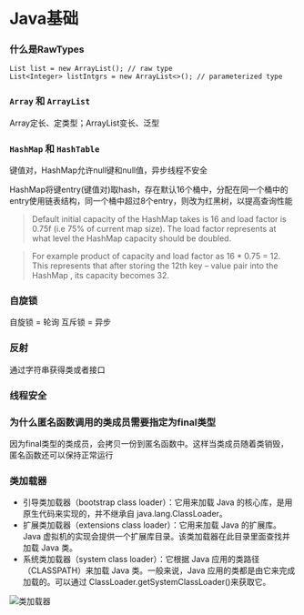 # Java基础

### 什么是RawTypes
```
List list = new ArrayList(); // raw type
List<Integer> listIntgrs = new ArrayList<>(); // parameterized type

```

### `Array` 和 `ArrayList`
Array定长、定类型；ArrayList变长、泛型

### `HashMap` 和 `HashTable`
键值对，HashMap允许null键和null值，异步线程不安全

HashMap将键entry(键值对)取hash，存在默认16个桶中，分配在同一个桶中的entry使用链表结构，同一个桶中超过8个entry，则改为红黑树，以提高查询性能

> Default initial capacity of the HashMap takes is 16 and load factor is 0.75f (i.e 75% of current map size). The load factor represents at what level the HashMap capacity should be doubled.

> For example product of capacity and load factor as 16 * 0.75 = 12. This represents that after storing the 12th key – value pair into the HashMap , its capacity becomes 32.

### 自旋锁
自旋锁 = 轮询
互斥锁 = 异步

### 反射
通过字符串获得类或者接口

### 线程安全


### 为什么匿名函数调用的类成员需要指定为final类型
因为final类型的类成员，会拷贝一份到匿名函数中。这样当类成员随着类销毁，匿名函数还可以保持正常运行

### 类加载器
- 引导类加载器（bootstrap class loader）：它用来加载 Java 的核心库，是用原生代码来实现的，并不继承自 java.lang.ClassLoader。
- 扩展类加载器（extensions class loader）：它用来加载 Java 的扩展库。Java 虚拟机的实现会提供一个扩展库目录。该类加载器在此目录里面查找并加载 Java 类。
- 系统类加载器（system class loader）：它根据 Java 应用的类路径（CLASSPATH）来加载 Java 类。一般来说，Java 应用的类都是由它来完成加载的。可以通过 ClassLoader.getSystemClassLoader()来获取它。

![类加载器](https://www.ibm.com/developerworks/cn/java/j-lo-classloader/image001.jpg)

